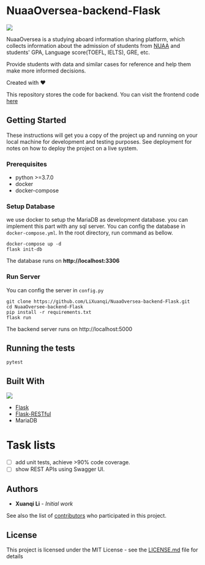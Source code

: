 # NuaaOversea-backend-Flask

![](https://img.shields.io/github/license/LiXuanqi/NuaaOversea-backend-Flask.svg?style=flat)

NuaaOversea is a studying aboard information sharing platform, which collects information about the admission of students from [NUAA](http://iao.nuaa.edu.cn/) and students' GPA, Language score(TOEFL, IELTS), GRE, etc. 

Provide students with data and similar cases for reference and help them make more informed decisions.

Created with ❤️

This repository stores the code for backend. You can visit the frontend code [here](https://github.com/LiXuanqi/NuaaOversea-frontend-React)

## Getting Started

These instructions will get you a copy of the project up and running on your local machine for development and testing purposes. See deployment for notes on how to deploy the project on a live system.

### Prerequisites

- python >=3.7.0
- docker
- docker-compose

### Setup Database
we use docker to setup the MariaDB as development database. you can implement this part with any sql server.
You can config the database in `docker-compose.yml`.
In the root directory, run command as bellow.
```shell
docker-compose up -d
flask init-db
```
The database runs on **http://localhost:3306**

### Run Server
You can config the server in `config.py`
```shell
git clone https://github.com/LiXuanqi/NuaaOversea-backend-Flask.git
cd NuaaOversee-backend-Flask
pip install -r requirements.txt
flask run
```
The backend server runs on http://localhost:5000

## Running the tests

```shell
pytest
```

## Built With
![](https://upload.wikimedia.org/wikipedia/commons/thumb/3/3c/Flask_logo.svg/1200px-Flask_logo.svg.png)
- [Flask](http://flask.pocoo.org/)
- [Flask-RESTful](https://flask-restful.readthedocs.io/en/latest/)
- MariaDB

# Task lists

- [ ] add unit tests, achieve >90% code coverage.
- [ ] show REST APIs using Swagger UI.

## Authors

* **Xuanqi Li** - *Initial work*

See also the list of [contributors](https://github.com/LiXuanqi/NuaaOversea-backend-Flask/graphs/contributors) who participated in this project.

## License

This project is licensed under the MIT License - see the [LICENSE.md](LICENSE.md) file for details
